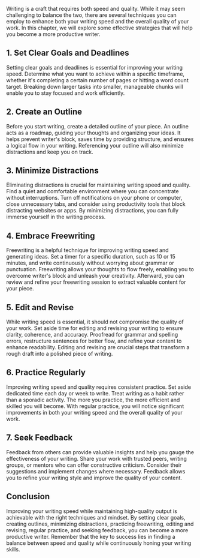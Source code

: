 
Writing is a craft that requires both speed and quality. While it may seem challenging to balance the two, there are several techniques you can employ to enhance both your writing speed and the overall quality of your work. In this chapter, we will explore some effective strategies that will help you become a more productive writer.

1\. Set Clear Goals and Deadlines
--------------------------------

Setting clear goals and deadlines is essential for improving your writing speed. Determine what you want to achieve within a specific timeframe, whether it's completing a certain number of pages or hitting a word count target. Breaking down larger tasks into smaller, manageable chunks will enable you to stay focused and work efficiently.

2\. Create an Outline
--------------------

Before you start writing, create a detailed outline of your piece. An outline acts as a roadmap, guiding your thoughts and organizing your ideas. It helps prevent writer's block, saves time by providing structure, and ensures a logical flow in your writing. Referencing your outline will also minimize distractions and keep you on track.

3\. Minimize Distractions
------------------------

Eliminating distractions is crucial for maintaining writing speed and quality. Find a quiet and comfortable environment where you can concentrate without interruptions. Turn off notifications on your phone or computer, close unnecessary tabs, and consider using productivity tools that block distracting websites or apps. By minimizing distractions, you can fully immerse yourself in the writing process.

4\. Embrace Freewriting
----------------------

Freewriting is a helpful technique for improving writing speed and generating ideas. Set a timer for a specific duration, such as 10 or 15 minutes, and write continuously without worrying about grammar or punctuation. Freewriting allows your thoughts to flow freely, enabling you to overcome writer's block and unleash your creativity. Afterward, you can review and refine your freewriting session to extract valuable content for your piece.

5\. Edit and Revise
------------------

While writing speed is essential, it should not compromise the quality of your work. Set aside time for editing and revising your writing to ensure clarity, coherence, and accuracy. Proofread for grammar and spelling errors, restructure sentences for better flow, and refine your content to enhance readability. Editing and revising are crucial steps that transform a rough draft into a polished piece of writing.

6\. Practice Regularly
---------------------

Improving writing speed and quality requires consistent practice. Set aside dedicated time each day or week to write. Treat writing as a habit rather than a sporadic activity. The more you practice, the more efficient and skilled you will become. With regular practice, you will notice significant improvements in both your writing speed and the overall quality of your work.

7\. Seek Feedback
----------------

Feedback from others can provide valuable insights and help you gauge the effectiveness of your writing. Share your work with trusted peers, writing groups, or mentors who can offer constructive criticism. Consider their suggestions and implement changes where necessary. Feedback allows you to refine your writing style and improve the quality of your content.

Conclusion
----------

Improving your writing speed while maintaining high-quality output is achievable with the right techniques and mindset. By setting clear goals, creating outlines, minimizing distractions, practicing freewriting, editing and revising, regular practice, and seeking feedback, you can become a more productive writer. Remember that the key to success lies in finding a balance between speed and quality while continuously honing your writing skills.
